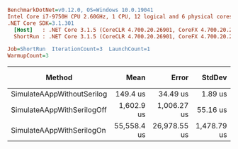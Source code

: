 ``` ini

BenchmarkDotNet=v0.12.0, OS=Windows 10.0.19041
Intel Core i7-9750H CPU 2.60GHz, 1 CPU, 12 logical and 6 physical cores
.NET Core SDK=3.1.301
  [Host]   : .NET Core 3.1.5 (CoreCLR 4.700.20.26901, CoreFX 4.700.20.27001), X64 RyuJIT
  ShortRun : .NET Core 3.1.5 (CoreCLR 4.700.20.26901, CoreFX 4.700.20.27001), X64 RyuJIT

Job=ShortRun  IterationCount=3  LaunchCount=1  
WarmupCount=3  

```
|                     Method |        Mean |        Error |      StdDev |  Ratio | RatioSD |     Gen 0 |    Gen 1 | Gen 2 |  Allocated |
|--------------------------- |------------:|-------------:|------------:|-------:|--------:|----------:|---------:|------:|-----------:|
| SimulateAAppWithoutSerilog |    149.4 us |     34.49 us |     1.89 us |   1.00 |    0.00 |    6.3477 |   0.7324 |     - |   39.16 KB |
| SimulateAAppWithSerilogOff |  1,602.9 us |  1,006.27 us |    55.16 us |  10.74 |    0.50 |  439.4531 |  54.6875 |     - |    2702 KB |
|  SimulateAAppWithSerilogOn | 55,558.4 us | 26,978.55 us | 1,478.79 us | 372.07 |   13.84 | 7666.6667 | 111.1111 |     - | 47214.6 KB |
